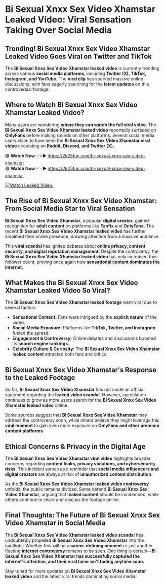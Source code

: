# Bi Sexual Xnxx Sex Video Xhamstar Leaked Video: Viral Sensation Taking Over Social Media

## **Trending! Bi Sexual Xnxx Sex Video Xhamstar Leaked Video Goes Viral on Twitter and TikTok**
The **Bi Sexual Xnxx Sex Video Xhamstar leaked video** is currently trending across various **social media platforms**, including **Twitter (X), TikTok, Instagram, and YouTube**. The **viral clip** has sparked massive online discussions, with fans eagerly searching for the **latest updates** on this controversial footage.

## **Where to Watch Bi Sexual Xnxx Sex Video Xhamstar Leaked Video?**
Many users are wondering **where they can watch the full viral video**. The **Bi Sexual Xnxx Sex Video Xhamstar leaked video** reportedly surfaced on **OnlyFans** before making rounds on other platforms. Several social media users claim to have seen the **Bi Sexual Xnxx Sex Video Xhamstar viral video** circulating on **Reddit, Discord, and Twitter (X).**

🟢 **Watch Now** ✅=► https://2k25fun.com/bi-sexual-xnxx-sex-video-xhamstar  
🟢 **Watch Now** ✅=► https://2k25fun.com/bi-sexual-xnxx-sex-video-xhamstar  

[![Watch Leaked Video.](https://miro.medium.com/v2/resize:fit:828/format:webp/1*cilzJN44JGOrTw9NJCrNHA.gif "Watch Leaked Video")](https://2k25fun.com/bi-sexual-xnxx-sex-video-xhamstar)

## **The Rise of Bi Sexual Xnxx Sex Video Xhamstar: From Social Media Star to Viral Sensation**
**Bi Sexual Xnxx Sex Video Xhamstar**, a popular **digital creator**, gained recognition for **adult content** on platforms like **Fanfix** and **OnlyFans**. The recent **Bi Sexual Xnxx Sex Video Xhamstar leaked video** has further amplified their online presence, drawing attention from a massive audience.

This **viral scandal** has ignited debates about **online privacy, content security, and digital reputation management**. Despite the controversy, the **Bi Sexual Xnxx Sex Video Xhamstar leaked video** has only increased their follower count, proving once again how **sensational content dominates the internet**.

## **What Makes the Bi Sexual Xnxx Sex Video Xhamstar Leaked Video So Viral?**
The **Bi Sexual Xnxx Sex Video Xhamstar leaked footage** went viral due to several factors:
- **Sensational Content:** Fans were intrigued by the **explicit nature** of the video.
- **Social Media Exposure:** Platforms like **TikTok, Twitter, and Instagram** fueled the spread.
- **Engagement & Controversy:** Online debates and discussions boosted its **search engine rankings**.
- **Celebrity Culture & Curiosity:** The **Bi Sexual Xnxx Sex Video Xhamstar leaked content** attracted both fans and critics.

## **Bi Sexual Xnxx Sex Video Xhamstar's Response to the Leaked Footage**
So far, **Bi Sexual Xnxx Sex Video Xhamstar** has not made an official statement regarding the **leaked video scandal**. However, speculation continues to grow as more users search for the **Bi Sexual Xnxx Sex Video Xhamstar leaked video** online.

Some sources suggest that **Bi Sexual Xnxx Sex Video Xhamstar** may address the controversy soon, while others believe they might leverage this **viral moment** to gain even more exposure on **OnlyFans and other premium content platforms**.

## **Ethical Concerns & Privacy in the Digital Age**
The **Bi Sexual Xnxx Sex Video Xhamstar viral video** highlights broader concerns regarding **content leaks, privacy violations, and cybersecurity risks**. This incident serves as a reminder that **social media influencers and digital creators** are always at risk of **unauthorized content distribution**.

As the **Bi Sexual Xnxx Sex Video Xhamstar leaked video controversy** unfolds, the public remains divided. Some defend **Bi Sexual Xnxx Sex Video Xhamstar**, arguing that **leaked content** should be condemned, while others continue to share and discuss the footage online.

## **Final Thoughts: The Future of Bi Sexual Xnxx Sex Video Xhamstar in Social Media**
The **Bi Sexual Xnxx Sex Video Xhamstar leaked video scandal** has undoubtedly propelled **Bi Sexual Xnxx Sex Video Xhamstar** into the spotlight. Whether this will be a **career-defining moment** or just another fleeting **internet controversy** remains to be seen. One thing is certain—**Bi Sexual Xnxx Sex Video Xhamstar has successfully captured the internet's attention, and their viral fame isn't fading anytime soon.**

Stay tuned for more updates on **Bi Sexual Xnxx Sex Video Xhamstar leaked video** and the latest viral trends dominating social media!